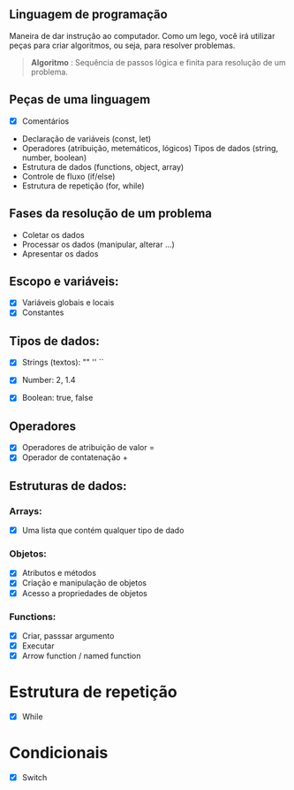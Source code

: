 ## Linguagem de programação

Maneira de dar instrução ao computador.
Como um lego, você irá utilizar peças para criar algoritmos, ou seja, para resolver problemas.

>  **Algoritmo** : Sequência de passos lógica e finita para resolução de um problema.

## Peças de uma linguagem

- [x] Comentários
- Declaração de variáveis (const, let)
- Operadores (atribuição, metemáticos, lógicos)
Tipos de dados (string, number, boolean)
- Estrutura de dados (functions, object, array)
- Controle de fluxo (if/else)
- Estrutura de repetição (for, while)

 ## Fases da resolução de um problema

 - Coletar os dados
 - Processar os dados (manipular, alterar ...)
 - Apresentar os dados

 ## Escopo e variáveis:

 - [x] Variáveis globais e locais
 - [x] Constantes

 ## Tipos de dados:

 - [x] Strings (textos): "" '' ``
 - [x] Number: 2, 1.4
 - [x] Boolean: true, false


 ## Operadores

 - [x] Operadores de atribuição de valor =
 - [x] Operador de contatenação +

 ## Estruturas de dados:

 ### Arrays:

- [x] Uma lista que contém qualquer tipo de dado

### Objetos:

 - [x] Atributos e métodos
 - [x] Criação e manipulação de objetos
 - [x] Acesso a propriedades de objetos

 ### Functions:

 - [x] Criar, passsar argumento
 - [X] Executar
 - [x] Arrow function / named function

 # Estrutura de repetição

 - [x] While

 # Condicionais

 - [x] Switch